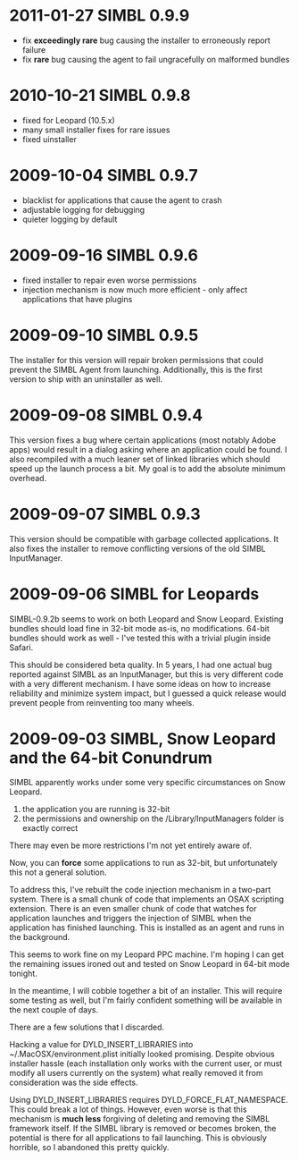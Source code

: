 # 2011-01-27 SIMBL 0.9.9 #
  * fix **exceedingly rare** bug causing the installer to erroneously report failure
  * fix **rare** bug causing the agent to fail ungracefully on malformed bundles


# 2010-10-21 SIMBL 0.9.8 #
  * fixed for Leopard (10.5.x)
  * many small installer fixes for rare issues
  * fixed uinstaller

# 2009-10-04 SIMBL 0.9.7 #
  * blacklist for applications that cause the agent to crash
  * adjustable logging for debugging
  * quieter logging by default

# 2009-09-16 SIMBL 0.9.6 #

  * fixed installer to repair even worse permissions
  * injection mechanism is now much more efficient - only affect applications that have plugins

# 2009-09-10 SIMBL 0.9.5 #

The installer for this version will repair broken permissions that could prevent the SIMBL Agent from launching.  Additionally, this is the first version to ship with an uninstaller as well.

# 2009-09-08 SIMBL 0.9.4 #

This version fixes a bug where certain applications (most notably Adobe apps) would result in a dialog asking where an application could be found. I also recompiled with a much leaner set of linked libraries which should speed up the launch process a bit. My goal is to add the absolute minimum overhead.

# 2009-09-07 SIMBL 0.9.3 #

This version should be compatible with garbage collected applications. It also fixes the installer to remove conflicting versions of the old SIMBL InputManager.

# 2009-09-06 SIMBL for Leopards #

SIMBL-0.9.2b seems to work on both Leopard and Snow Leopard. Existing bundles should load fine in 32-bit mode as-is, no modifications. 64-bit bundles should work as well - I've tested this with a trivial plugin inside Safari.

This should be considered beta quality. In 5 years, I had one actual bug reported against SIMBL as an InputManager, but this is very different code with a very different mechanism.  I have some ideas on how to increase reliability and minimize system impact, but I guessed a quick release would prevent people from reinventing too many wheels.

# 2009-09-03 SIMBL, Snow Leopard and the 64-bit Conundrum #

SIMBL apparently works under some very specific circumstances on Snow Leopard.
  1. the application you are running is 32-bit
  1. the permissions and ownership on the /Library/InputManagers folder is exactly correct

There may even be more restrictions I'm not yet entirely aware of.

Now, you can **force** some applications to run as 32-bit, but unfortunately this not a general solution.

To address this, I've rebuilt the code injection mechanism in a two-part system. There is a small chunk of code that implements an OSAX scripting extension. There is an even smaller chunk of code that watches for application launches and triggers the injection of SIMBL when the application has finished launching.  This is installed as an agent and runs in the background.

This seems to work fine on my Leopard PPC machine. I'm hoping I can get the remaining issues ironed out and tested on Snow Leopard in 64-bit mode tonight.

In the meantime, I will cobble together a bit of an installer. This will require some testing as well, but I'm fairly confident something will be available in the next couple of days.

There are a few solutions that I discarded.

Hacking a value for DYLD\_INSERT\_LIBRARIES into ~/.MacOSX/environment.plist initially looked promising. Despite obvious installer hassle (each installation only works with the current user, or must modify all users currently on the system) what really removed it from consideration was the side effects.

Using DYLD\_INSERT\_LIBRARIES requires DYLD\_FORCE\_FLAT\_NAMESPACE. This could break a lot of things. However, even worse is that this mechanism is **much less** forgiving of deleting and removing the SIMBL framework itself. If the SIMBL library is removed or becomes broken, the potential is there for all applications to fail launching. This is obviously horrible, so I abandoned this pretty quickly.